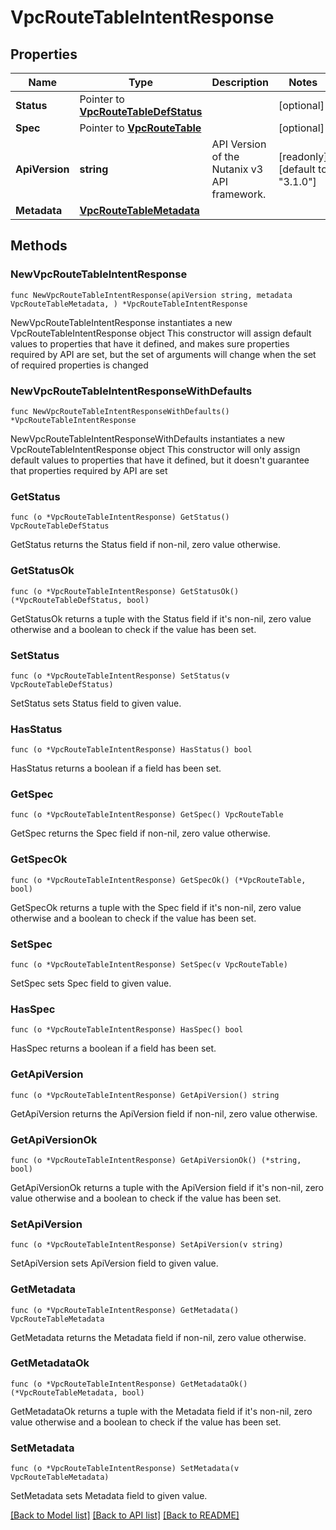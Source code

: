 # VpcRouteTableIntentResponse

## Properties

Name | Type | Description | Notes
------------ | ------------- | ------------- | -------------
**Status** | Pointer to [**VpcRouteTableDefStatus**](VpcRouteTableDefStatus.md) |  | [optional] 
**Spec** | Pointer to [**VpcRouteTable**](VpcRouteTable.md) |  | [optional] 
**ApiVersion** | **string** | API Version of the Nutanix v3 API framework. | [readonly] [default to "3.1.0"]
**Metadata** | [**VpcRouteTableMetadata**](VpcRouteTableMetadata.md) |  | 

## Methods

### NewVpcRouteTableIntentResponse

`func NewVpcRouteTableIntentResponse(apiVersion string, metadata VpcRouteTableMetadata, ) *VpcRouteTableIntentResponse`

NewVpcRouteTableIntentResponse instantiates a new VpcRouteTableIntentResponse object
This constructor will assign default values to properties that have it defined,
and makes sure properties required by API are set, but the set of arguments
will change when the set of required properties is changed

### NewVpcRouteTableIntentResponseWithDefaults

`func NewVpcRouteTableIntentResponseWithDefaults() *VpcRouteTableIntentResponse`

NewVpcRouteTableIntentResponseWithDefaults instantiates a new VpcRouteTableIntentResponse object
This constructor will only assign default values to properties that have it defined,
but it doesn't guarantee that properties required by API are set

### GetStatus

`func (o *VpcRouteTableIntentResponse) GetStatus() VpcRouteTableDefStatus`

GetStatus returns the Status field if non-nil, zero value otherwise.

### GetStatusOk

`func (o *VpcRouteTableIntentResponse) GetStatusOk() (*VpcRouteTableDefStatus, bool)`

GetStatusOk returns a tuple with the Status field if it's non-nil, zero value otherwise
and a boolean to check if the value has been set.

### SetStatus

`func (o *VpcRouteTableIntentResponse) SetStatus(v VpcRouteTableDefStatus)`

SetStatus sets Status field to given value.

### HasStatus

`func (o *VpcRouteTableIntentResponse) HasStatus() bool`

HasStatus returns a boolean if a field has been set.

### GetSpec

`func (o *VpcRouteTableIntentResponse) GetSpec() VpcRouteTable`

GetSpec returns the Spec field if non-nil, zero value otherwise.

### GetSpecOk

`func (o *VpcRouteTableIntentResponse) GetSpecOk() (*VpcRouteTable, bool)`

GetSpecOk returns a tuple with the Spec field if it's non-nil, zero value otherwise
and a boolean to check if the value has been set.

### SetSpec

`func (o *VpcRouteTableIntentResponse) SetSpec(v VpcRouteTable)`

SetSpec sets Spec field to given value.

### HasSpec

`func (o *VpcRouteTableIntentResponse) HasSpec() bool`

HasSpec returns a boolean if a field has been set.

### GetApiVersion

`func (o *VpcRouteTableIntentResponse) GetApiVersion() string`

GetApiVersion returns the ApiVersion field if non-nil, zero value otherwise.

### GetApiVersionOk

`func (o *VpcRouteTableIntentResponse) GetApiVersionOk() (*string, bool)`

GetApiVersionOk returns a tuple with the ApiVersion field if it's non-nil, zero value otherwise
and a boolean to check if the value has been set.

### SetApiVersion

`func (o *VpcRouteTableIntentResponse) SetApiVersion(v string)`

SetApiVersion sets ApiVersion field to given value.


### GetMetadata

`func (o *VpcRouteTableIntentResponse) GetMetadata() VpcRouteTableMetadata`

GetMetadata returns the Metadata field if non-nil, zero value otherwise.

### GetMetadataOk

`func (o *VpcRouteTableIntentResponse) GetMetadataOk() (*VpcRouteTableMetadata, bool)`

GetMetadataOk returns a tuple with the Metadata field if it's non-nil, zero value otherwise
and a boolean to check if the value has been set.

### SetMetadata

`func (o *VpcRouteTableIntentResponse) SetMetadata(v VpcRouteTableMetadata)`

SetMetadata sets Metadata field to given value.



[[Back to Model list]](../README.md#documentation-for-models) [[Back to API list]](../README.md#documentation-for-api-endpoints) [[Back to README]](../README.md)


